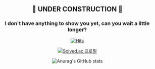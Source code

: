 <div align="center">
 
## **🚧 UNDER CONSTRUCTION 🚧**
  
### I don't have anything to show you yet, can you wait a little longer? 

[![Hits](https://hits.seeyoufarm.com/api/count/incr/badge.svg?url=https%3A%2F%2Fgithub.com%2Fyhdev7935%2Fhit-counter&count_bg=%2379C83D&title_bg=%23555555&icon=&icon_color=%23E7E7E7&title=hits&edge_flat=false)](https://hits.seeyoufarm.com)
  
[![Solved.ac
프로필](http://mazassumnida.wtf/api/v2/generate_badge?boj=qodydgk8624)](https://solved.ac/qodydgk8624)
  
![Anurag's GitHub stats](https://github-readme-stats.vercel.app/api?username=yhdev7935&theme=radical&show_icons=true)
  
</div>
